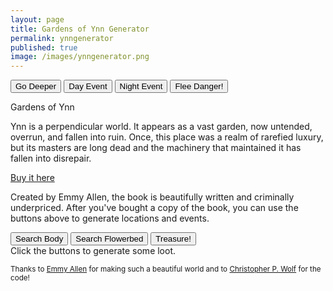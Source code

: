 ```yaml
---
layout: page
title: Gardens of Ynn Generator
permalink: ynngenerator
published: true
image: /images/ynngenerator.png
---
```

<div class="buttonWrapper">
  <button class="btn btn-primary btn-lg" onclick="buttonDeeper()">Go Deeper</button>
  <button class="btn btn-primary btn-lg" onclick="buttonDay()">Day Event</button>
  <button class="btn btn-primary btn-lg" onclick="buttonNight()">Night Event</button>
  <button class="btn btn-primary btn-lg" onclick="buttonFlee()">Flee Danger!</button>
</div>

<p id="eventText"></p>

<div class="container generatorCard">
  <div class="row pastRecords">
    <div class="col-xl-12 col-md-12 h3 tightSpacing" id="pastLocations"></div>
  </div>
  <div class="row">
    <div class="col-xl-6 col-md-12" style="border-right: 1px solid var(--border-color);">
      <div class="tightSpacing h2" id="locationTitle">Gardens of Ynn</div>
      <p id="locationDesc">Ynn is a perpendicular world. It appears as a vast garden, now untended, overrun, and fallen into ruin. Once, this place was a realm of rarefied luxury, but its masters are long dead and the machinery that maintained it has fallen into disrepair.</p>
    </div>
    <div class="col-xl-6 col-md-12">
      <div class="tightSpacing h2" id="detailTitle"><a href="https://www.drivethrurpg.com/product/237544/The-Gardens-Of-Ynn">Buy it here</a></div>
      <p id="detailDesc">Created by Emmy Allen, the book is beautifully written and criminally underpriced. After you've bought a copy of the book, you can use the buttons above to generate locations and events.</p>
    </div>
  </div>
</div>

<div class="buttonWrapper">
  <button class="btn btn-primary btn-lg" onclick="buttonBody()">Search Body</button>
  <button class="btn btn-primary btn-lg" onclick="buttonFlowerbed()">Search Flowerbed</button>
  <button class="btn btn-primary btn-lg" onclick="buttonTreasure()">Treasure!</button>
</div>

<div class="container generatorCard">
  <div class="row">
    <div class="col tightSpacing h3" id="lootBox">Click the buttons to generate some loot.</div>
  </div>
</div>

<small>Thanks to <a href="https://www.patreon.com/EmmyCavegirlAllen/overview/">Emmy Allen</a> for making such a beautiful world and to <a href="http://chrispwolf.com/">Christopher P. Wolf</a> for the code!</small>

<script>

var currentLayer = -1;

function buttonDeeper(currentLayer) {
  /*increase to the next Layer*/
  currentLayer++;
  var xmlhttp = new XMLHttpRequest();
  xmlhttp.onreadystatechange = function () {
    if (this.readyState == 4 && this.status == 200) {
      goDeeper(currentLayer, JSON.parse(this.responseText));
    }
  };
  xmlhttp.open("GET", "ynn.json", true);
  xmlhttp.send();
}

function buttonDay(currentLayer) {
  var xmlhttp = new XMLHttpRequest();
  xmlhttp.onreadystatechange = function () {
    if (this.readyState == 4 && this.status == 200) {
      dayEvent(currentLayer, JSON.parse(this.responseText));
    }
  };
  xmlhttp.open("GET", "ynn.json", true);
  xmlhttp.send();
}

function buttonNight(currentLayer) {
  var xmlhttp = new XMLHttpRequest();
  xmlhttp.onreadystatechange = function () {
    if (this.readyState == 4 && this.status == 200) {
      nightEvent(JSON.parse(this.responseText));
    }
  };
  xmlhttp.open("GET", "ynn.json", true);
  xmlhttp.send();
}

function buttonFlee(currentLayer) {
  currentLayer = currentLayer + Math.floor(Math.random() * 4);

  var xmlhttp = new XMLHttpRequest();
  xmlhttp.onreadystatechange = function () {
    if (this.readyState == 4 && this.status == 200) {
      goDeeper(currentLayer, JSON.parse(this.responseText));
    }
  };
  xmlhttp.open("GET", "ynn.json", true);
  xmlhttp.send();
}

function buttonBody(currentLayer) {
  var xmlhttp = new XMLHttpRequest();
  xmlhttp.onreadystatechange = function () {
    if (this.readyState == 4 && this.status == 200) {
      searchBody(currentLayer, JSON.parse(this.responseText));
    }
  };
  xmlhttp.open("GET", "ynn.json", true);
  xmlhttp.send();
}

function buttonFlowerbed(currentLayer) {
  var xmlhttp = new XMLHttpRequest();
  xmlhttp.onreadystatechange = function () {
    if (this.readyState == 4 && this.status == 200) {
      searchFlowerbed(currentLayer, JSON.parse(this.responseText));
    }
  };
  xmlhttp.open("GET", "ynn.json", true);
  xmlhttp.send();
}

function buttonTreasure(currentLayer) {
  var xmlhttp = new XMLHttpRequest();
  xmlhttp.onreadystatechange = function () {
    if (this.readyState == 4 && this.status == 200) {
      findTreasure(currentLayer, JSON.parse(this.responseText));
    }
  };
  xmlhttp.open("GET", "ynn.json", true);
  xmlhttp.send();
}

function goDeeper(currentLayer, ynn) {
  /*increase to the next Layer*/
  var nextLocation = Math.floor(Math.random() * 20) + 1 + currentLayer;
  var nextDetail = Math.floor(Math.random() * 20) + 1 + currentLayer;
  /*/*var nextLocation = currentLayer;
  var nextDetail = currentLayer;
  Add to the list of past locations*/
  document.getElementById("pastLocations").innerHTML = document.getElementById("pastLocations").innerHTML + document.getElementById("locationTitle").innerHTML + ", " + document.getElementById("detailTitle").innerHTML + "<br>";

  document.getElementById("eventText").innerHTML = "";

  switch (true) {
    /*Herb garden*/
    case (nextLocation == 1):
      var herbs = "<strong>Available Herbs:</strong><br>";
      var numHerbs = Math.floor(Math.random() * 6) + 1 + currentLayer;
      for (i = 0; i < numHerbs; i++) {
        herbs = herbs + "• " + ynn.locations[nextLocation].herbs[Math.floor(Math.random() * ynn.locations[nextLocation].herbs.length)] + " (" + (Math.floor(Math.random() * 6) + 1 + currentLayer) + " Uses)<br>";
      }
      document.getElementById("locationDesc").innerHTML = ynn.locations[nextLocation].description +
        "<br>" + herbs;
      break;
    case (nextLocation == 4):
      var effects = "<strong>Three random effects of drinking from the pools:</strong><br>";
      for (i = 0; i < 3; i++) {
        effects = effects + "• " + ynn.locations[nextLocation].effects[Math.floor(Math.random() * ynn.locations[nextLocation].effects.length)] + "<br>";
      }
      document.getElementById("locationDesc").innerHTML = ynn.locations[nextLocation].description +
        "<br>" + effects;
      break;
    case (nextLocation == 7):
      var houses = "<strong>Five random contents:</strong><br>";
      for (i = 0; i < 5; i++) {
        houses = houses + "• " + ynn.locations[nextLocation].houses[Math.floor(Math.random() * ynn.locations[nextLocation].houses.length)] + "<br>";
      }
      document.getElementById("locationDesc").innerHTML = ynn.locations[nextLocation].description +
        "<br>" + houses;
      break;
    case (nextLocation >= 34):
      nextLocation = 34;
      document.getElementById("locationDesc").innerHTML = ynn.locations[nextLocation].description;
      break;
    default:
      document.getElementById("locationDesc").innerHTML = ynn.locations[nextLocation].description;
  }

  switch (true) {
    case (nextDetail >= 34):
      nextDetail = 34;
      document.getElementById("locationDesc").innerHTML = ynn.details[nextDetail].description;
      break;
    default:
      document.getElementById("detailDesc").innerHTML = ynn.details[nextDetail].description;
  }

  document.getElementById("locationTitle").innerHTML = currentLayer + ". " + ynn.locations[nextLocation].title + " <small>pg " + ynn.locations[nextLocation].page + "</small>";
  document.getElementById("detailTitle").innerHTML = ynn.details[nextDetail].title + " <small>pg " + ynn.details[nextDetail].page + "</small>";
}

function dayEvent(currentLayer, ynn) {
  var nextEvent = Math.floor(Math.random() * ynn.events.length);
  var eventDescription = ynn.events[nextEvent].description;
  var encounters = "<br>";

  for (i = 0; i < ynn.events[nextEvent].encounters; i++) {
    var depth20 = Math.floor(Math.random() * 20) + 1 + currentLayer;

    if (depth20 >= 35) {
      var depth20 = Math.floor(Math.random() * 20) + 1 + Math.floor(Math.random() * 10) + 1 + Math.floor(Math.random() * 6) - 2;
    }

    var nextEncounter = ynn.dayEncounters[depth20];

    encounters = encounters + "<br><strong>" +
      nextEncounter.title + " </strong> <small>pg " + nextEncounter.page + "</small> <br> " +
      nextEncounter.description + " <br> <i>" + nextEncounter.stats + "</i><br>";
  }

  document.getElementById("eventText").innerHTML = "<hr class=\"tightSpacing\"><h3  class=\"tightSpacing\">Day Event</h3>" + eventDescription + encounters;
}



function nightEvent(currentLayer, ynn) {
  var nextEvent = Math.floor(Math.random() * ynn.events.length);
  var eventDescription = ynn.events[nextEvent].description;
  var encounters = "<br>";

  for (i = 0; i < ynn.events[nextEvent].encounters; i++) {
    var depth20 = Math.floor(Math.random() * 20) + 1 + currentLayer;

    if (depth20 >= 35) {
      var depth20 = Math.floor(Math.random() * 20) + 1 + Math.floor(Math.random() * 10) + 1 + Math.floor(Math.random() * 6) - 2;
    }

    var nextEncounter = ynn.nightEncounters[depth20];

    encounters = encounters + "<br><strong>" +
      nextEncounter.title + " </strong> <small>pg " + nextEncounter.page + "</small> <br> " +
      nextEncounter.description + " <br> <i>" + nextEncounter.stats + "</i><br>";
  }

  document.getElementById("eventText").innerHTML = "<hr class=\"tightSpacing\"><h3  class=\"tightSpacing\">Night Event</h3>" + eventDescription + encounters;
}

function searchBody(currentLayer, ynn) {
  document.getElementById("lootBox").innerHTML = ynn.searchBody[Math.floor(Math.random() * ynn.searchFlowerbed.length)];
}

function searchFlowerbed(currentLayer, ynn) {
  document.getElementById("lootBox").innerHTML = ynn.searchFlowerbed[Math.floor(Math.random() * ynn.searchFlowerbed.length)];
}

function findTreasure(currentLayer, ynn) {
  var treasureRoll = Math.floor(Math.random() * 20) + 1 + currentLayer;
  switch (true) {
    case (treasureRoll >= 35):
      document.getElementById("lootBox").innerHTML = ynn.treasure[Math.floor(Math.random() * 20) + 1 + Math.floor(Math.random() * 10) + 1 + Math.floor(Math.random() * 6) - 2] + "<br>" + ynn.treasure[Math.floor(Math.random() * 20) + 1 + Math.floor(Math.random() * 10) + 1 + Math.floor(Math.random() * 6) - 2] + "<br>" + ynn.treasure[Math.floor(Math.random() * 20) + 1 + Math.floor(Math.random() * 10) + 1 + Math.floor(Math.random() * 6) - 2];
      break;
    default:
      document.getElementById("lootBox").innerHTML = ynn.treasure[treasureRoll];
  }
}

</script>